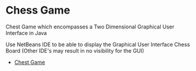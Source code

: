 # Chess Game

Chest Game which encompasses a Two Dimensional Graphical User Interface in Java

Use NetBeans IDE to be able to display the Graphical User Interface Chess Board (Other IDE's may result in no visibility for the GUI)

* [Chest Game](./src)
